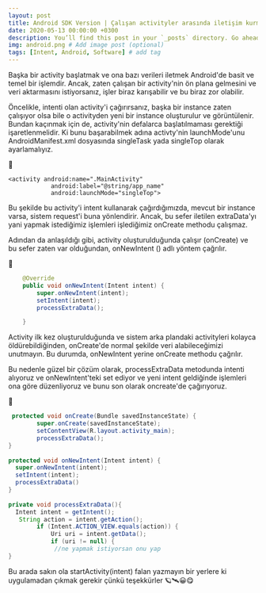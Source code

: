 ```yaml
---
layout: post
title: Android SDK Version | Çalışan activityler arasında iletişim kurma
date: 2020-05-13 00:00:00 +0300
description: You’ll find this post in your `_posts` directory. Go ahead and edit it and re-build the site to see your changes. # Add post description (optional)
img: android.png # Add image post (optional)
tags: [Intent, Android, Software] # add tag
---
```


Başka bir activity başlatmak ve ona bazı verileri iletmek Android'de basit ve temel bir işlemdir.
Ancak, zaten çalışan bir activity'nin ön plana gelmesini ve veri aktarmasını istiyorsanız, işler biraz karışabilir ve bu biraz zor olabilir.

Öncelikle, intenti olan activity'i çağırırsanız, başka bir instance zaten çalışıyor olsa bile o activityden yeni bir instance oluşturulur ve görüntülenir.
Bundan kaçınmak için de, activity'nin defalarca başlatılmaması gerektiği işaretlenmelidir. Ki bunu başarabilmek adına activty'nin launchMode'unu AndroidManifest.xml dosyasında singleTask yada singleTop olarak ayarlamalıyız.

🚀

```android
<activity android:name=".MainActivity"
            android:label="@string/app_name"
            android:launchMode="singleTop">
```

Bu şekilde bu activity'i intent kullanarak çağırdığımızda, mevcut bir instance varsa, sistem request'i buna yönlendirir.
Ancak, bu sefer iletilen extraData'yı yani yapmak istediğimiz işlemleri işlediğimiz onCreate methodu çalışmaz.

Adından da anlaşıldığı gibi, activity oluşturulduğunda çalışır (onCreate) ve bu sefer zaten var olduğundan, onNewIntent () adlı yöntem çağrılır.

🚀

```java
    @Override
    public void onNewIntent(Intent intent) {
        super.onNewIntent(intent);
        setIntent(intent);
        processExtraData();

    }
 ```
 
Activity ilk kez oluşturulduğunda ve sistem arka plandaki activityleri kolayca öldürebildiğinden, onCreate'de normal şekilde veri alabileceğimizi unutmayın. Bu durumda, onNewIntent yerine onCreate methodu çağrılır.

Bu nedenle güzel bir çözüm olarak, processExtraData metodunda intenti alıyoruz ve onNewIntent'teki set ediyor ve yeni intent geldiğinde işlemleri ona göre düzenliyoruz ve bunu son olarak oncreate'de çağırıyoruz.

🚀
```java
 protected void onCreate(Bundle savedInstanceState) {
        super.onCreate(savedInstanceState);
        setContentView(R.layout.activity_main);
        processExtraData();
}
 
protected void onNewIntent(Intent intent) {
  super.onNewIntent(intent);
  setIntent(intent);
  processExtraData()
}
 
private void processExtraData(){
  Intent intent = getIntent();
   String action = intent.getAction();
        if (Intent.ACTION_VIEW.equals(action)) {
            Uri uri = intent.getData();
            if (uri != null) {
             //ne yapmak istiyorsan onu yap
}
```


Bu arada sakın ola startActivity(intent) falan yazmayın bir yerlere ki uygulamadan çıkmak gerekir çünkü teşekkürler 🪐🛰😀😋
